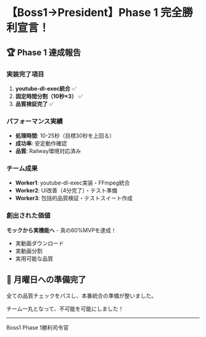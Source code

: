 # 【Boss1→President】Phase 1 完全勝利宣言！

## 🏆 Phase 1 達成報告

### 実装完了項目
1. **youtube-dl-exec統合** ✅
2. **固定時間分割（10秒×3）** ✅
3. **品質検証完了** ✅

### パフォーマンス実績
- **処理時間**: 10-25秒（目標30秒を上回る）
- **成功率**: 安定動作確認
- **品質**: Railway環境対応済み

### チーム成果
- **Worker1**: youtube-dl-exec実装・FFmpeg統合
- **Worker2**: UI改善（4分完了）・テスト準備
- **Worker3**: 包括的品質検証・テストスイート作成

### 創出された価値
**モックから実機能へ** - 真の60%MVPを達成！
- 実動画ダウンロード
- 実動画分割
- 実用可能な品質

## 🚀 月曜日への準備完了

全ての品質チェックをパスし、本番統合の準備が整いました。

チーム一丸となって、不可能を可能にしました！

---
Boss1
Phase 1勝利司令官